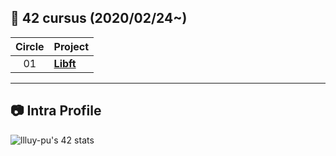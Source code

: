 ## :notebook_with_decorative_cover: 42 cursus (2020/02/24~)

| Circle | Project                                                                              |
| :----: | :----------------------------------------------------------------------------------- |
|   01   | [**Libft**](https://github.com/jwon42/42cursus_01_Libft)                             |![](https://badge42.vercel.app/api/v2/clex71b1p00400fldpmfkwxuf/project/2802129)]

---

## :camera: Intra Profile

![llluy-pu's 42 stats](https://badge42.vercel.app/api/v2/clex71b1p00400fldpmfkwxuf/stats?cursusId=21&coalitionId=215)
